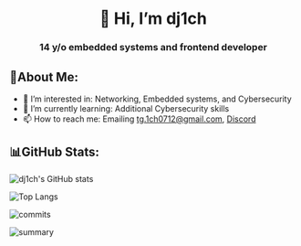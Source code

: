 <h1 align=center>👋 Hi, I’m dj1ch</h1>

<h3 align=center>14 y/o embedded systems and frontend developer</h3>

## 🔎About Me:
- 👀 I’m interested in: Networking, Embedded systems, and Cybersecurity
- 🌱 I’m currently learning: Additional Cybersecurity skills
- 📫 How to reach me: Emailing tg.1ch0712@gmail.com, [Discord](https://discord.com/users/871252436038320209)

## 📊GitHub Stats:
![dj1ch's GitHub stats](https://github-readme-stats.vercel.app/api?username=dj1ch&theme=dark&hide_border=true)

![Top Langs](https://github-readme-stats.vercel.app/api/top-langs/?username=dj1ch&theme=dark&size_weight=1&count_weight=0&exclude_repo=dj1ch.github.io,configs&layout=compact&hide_border=true)

![commits](http://github-profile-summary-cards.vercel.app/api/cards/most-commit-language?username=dj1ch&theme=dark)

![summary](http://github-profile-summary-cards.vercel.app/api/cards/profile-details?username=dj1ch&theme=dark)

<!--
![dj1ch github-trophies](https://stats.dooboo.io/api/github-trophies?login=dj1ch)
![github-stats](https://stats.dooboo.io/api/github-stats-advanced?login=dj1ch)

dj1ch/dj1ch is a ✨ special ✨ repository because its `README.md` (this file) appears on your GitHub profile.
You can click the Preview link to take a look at your changes.
--->
